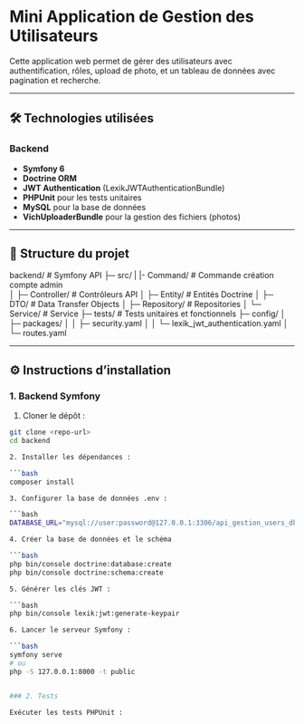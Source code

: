 # Mini Application de Gestion des Utilisateurs

Cette application web permet de gérer des utilisateurs avec authentification, rôles, upload de photo, et un tableau de données avec pagination et recherche.

---

## 🛠 Technologies utilisées

### Backend
- **Symfony 6**
- **Doctrine ORM**
- **JWT Authentication** (LexikJWTAuthenticationBundle)
- **PHPUnit** pour les tests unitaires
- **MySQL** pour la base de données
- **VichUploaderBundle** pour la gestion des fichiers (photos)

---

## 📂 Structure du projet

backend/ # Symfony API
├─ src/
| |- Command/ # Commande création compte admin    
│ ├─ Controller/ # Contrôleurs API
│ ├─ Entity/ # Entités Doctrine
│ ├─ DTO/ # Data Transfer Objects
│ ├─ Repository/ # Repositories
│ └─ Service/ # Service
├─ tests/ # Tests unitaires et fonctionnels
├─ config/
│ ├─ packages/
│ │ ├─ security.yaml
│ │ └─ lexik_jwt_authentication.yaml
│ └─ routes.yaml


---

## ⚙️ Instructions d’installation

### 1. Backend Symfony

1. Cloner le dépôt :

```bash
git clone <repo-url>
cd backend

2. Installer les dépendances :

```bash
composer install

3. Configurer la base de données .env :

```bash
DATABASE_URL="mysql://user:password@127.0.0.1:3306/api_gestion_users_db"

4. Créer la base de données et le schéma

```bash
php bin/console doctrine:database:create
php bin/console doctrine:schema:create

5. Générer les clés JWT :

```bash
php bin/console lexik:jwt:generate-keypair

6. Lancer le serveur Symfony :

```bash
symfony serve
# ou
php -S 127.0.0.1:8000 -t public


### 2. Tests

Exécuter les tests PHPUnit :


